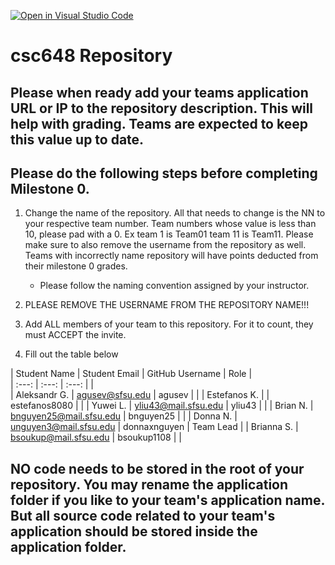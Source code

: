 [![Open in Visual Studio Code](https://classroom.github.com/assets/open-in-vscode-c66648af7eb3fe8bc4f294546bfd86ef473780cde1dea487d3c4ff354943c9ae.svg)](https://classroom.github.com/online_ide?assignment_repo_id=7964196&assignment_repo_type=AssignmentRepo)
# csc648 Repository

## Please when ready add your teams application URL or IP to the repository description. This will help with grading. Teams are expected to keep this value up to date.

## Please do the following steps before completing Milestone 0.
1. Change the name of the repository. All that needs to change is the NN to your respective team number. Team numbers whose value is less than 10, please pad with a 0. Ex team 1 is Team01 team 11 is Team11. Please make sure to also remove the username from the repository as well. Teams with incorrectly name repository will have points deducted from their milestone 0 grades.
      - Please follow the naming convention assigned by your instructor.

1. PLEASE REMOVE THE USERNAME FROM THE REPOSITORY NAME!!!

2. Add ALL members of your team to this repository. For it to count, they must ACCEPT the invite.

3. Fill out the table below


| Student Name |       Student Email       | GitHub Username |    Role   |  
|    :---:     |           :---:           |     :---:       |           |  
| Aleksandr G. |      agusev@sfsu.edu      |     agusev      |           |
| Estefanos K. |                           |   estefanos8080 |           |
| Yuwei L.     |   yliu43@mail.sfsu.edu    |      yliu43     |           |
| Brian N.     |   bnguyen25@mail.sfsu.edu |    bnguyen25    |           |
| Donna N.     |   unguyen3@mail.sfsu.edu  |   donnaxnguyen  | Team Lead |
| Brianna S.   |   bsoukup@mail.sfsu.edu   |  bsoukup1108    |           |


## NO code needs to be stored in the root of your repository. You may rename the application folder if you like to your team's application name. But all source code related to your team's application should be stored inside the application folder.
